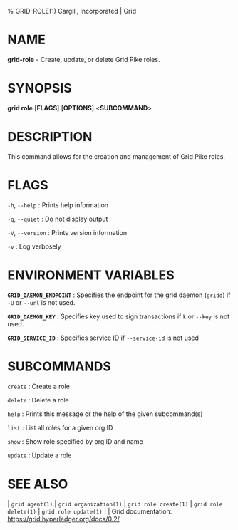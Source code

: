 % GRID-ROLE(1) Cargill, Incorporated | Grid
<!--
  Copyright 2021 Cargill Incorporated
  Licensed under Creative Commons Attribution 4.0 International License
  https://creativecommons.org/licenses/by/4.0/
-->

NAME
====

**grid-role** - Create, update, or delete Grid Pike roles.

SYNOPSIS
========

**grid role** \[**FLAGS**\] \[**OPTIONS**\] <**SUBCOMMAND**>

DESCRIPTION
===========

This command allows for the creation and management of Grid Pike roles.

FLAGS
=====

`-h`, `--help`
: Prints help information

`-q`, `--quiet`
: Do not display output

`-V`, `--version`
: Prints version information

`-v`
: Log verbosely

ENVIRONMENT VARIABLES
=====================

**`GRID_DAEMON_ENDPOINT`**
: Specifies the endpoint for the grid daemon (`gridd`)
  if `-U` or `--url` is not used.

**`GRID_DAEMON_KEY`**
: Specifies key used to sign transactions if `k` or `--key`
  is not used.

**`GRID_SERVICE_ID`**
: Specifies service ID if `--service-id` is not used

SUBCOMMANDS
===========

`create`
: Create a role

`delete`
: Delete a role

`help`
: Prints this message or the help of the given subcommand(s)

`list`
: List all roles for a given org ID

`show`
: Show role specified by org ID and name

`update`
: Update a role

SEE ALSO
========
| `grid agent(1)`
| `grid organization(1)`
| `grid role create(1)`
| `grid role delete(1)`
| `grid role update(1)`
|
| Grid documentation: https://grid.hyperledger.org/docs/0.2/
